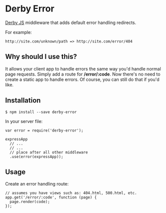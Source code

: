 Derby Error
===========

[Derby JS](http://derbyjs.com) middleware that adds default error handling redirects.

For example:

    http://site.com/unknown/path => http://site.com/error/404

Why should I use this?
----------------------

It allows your client app to handle errors the same way you'd handle normal page requests.
Simply add a route for **/error/:code**.
Now there's no need to create a static app to handle errors.
Of course, you can still do that if you'd like.

Installation
------------

    $ npm install --save derby-error

In your server file:

    var error = require('derby-error');

    expressApp
      // ...
      // ...
      // place after all other middleware
      .use(error(expressApp));

Usage
-----

Create an error handling route:

    // assumes you have views such as: 404.html, 500.html, etc.
    app.get('/error/:code', function (page) {
      page.render(code);
    });
